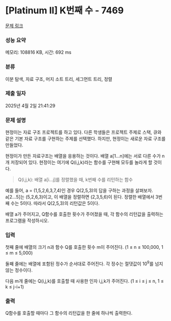 # [Platinum II] K번째 수 - 7469 

[문제 링크](https://www.acmicpc.net/problem/7469) 

### 성능 요약

메모리: 108816 KB, 시간: 692 ms

### 분류

이분 탐색, 자료 구조, 머지 소트 트리, 세그먼트 트리, 정렬

### 제출 일자

2025년 4월 2일 21:41:29

### 문제 설명

<p>현정이는 자료 구조 프로젝트를 하고 있다. 다른 학생들은 프로젝트 주제로 스택, 큐와 같은 기본 자료 구조를 구현하는 주제를 선택했다. 하지만, 현정이는 새로운 자료 구조를 만들었다.</p>

<p>현정이가 만든 자료구조는 배열을 응용하는 것이다. 배열 a[1...n]에는 서로 다른 수가 n개 저장되어 있다. 현정이는 여기에 Q(i,j,k)라는 함수를 구현해 모두를 놀라게 할 것이다.</p>

<blockquote>
<p>Q(i,j,k): 배열 a[i...j]를 정렬했을 때, k번째 수를 리턴하는 함수</p>
</blockquote>

<p>예를 들어, a = (1,5,2,6,3,7,4)인 경우 Q(2,5,3)의 답을 구하는 과정을 살펴보자. a[2...5]는 (5,2,6,3)이고, 이 배열을 정렬하면 (2,3,5,6)이 된다. 정렬한 배열에서 3번째 수는 5이다. 따라서 Q(2,5,3)의 리턴값은 5이다.</p>

<p>배열 a가 주어지고, Q함수를 호출한 횟수가 주어졌을 때, 각 함수의 리턴값을 출력하는 프로그램을 작성하시오.</p>

### 입력 

 <p>첫째 줄에 배열의 크기 n과 함수 Q를 호출한 횟수 m이 주어진다. (1 ≤ n ≤ 100,000, 1 ≤ m ≤ 5,000)</p>

<p>둘째 줄에는 배열에 포함된 정수가 순서대로 주어진다. 각 정수는 절댓값이 10<sup>9</sup>를 넘지 않는 정수이다.</p>

<p>다음 m개 줄에는 Q(i,j,k)를 호출할 때 사용한 인자 i,j,k가 주어진다. (1 ≤ i ≤ j ≤ n, 1 ≤ k ≤ j-i+1)</p>

### 출력 

 <p>Q함수를 호출할 때마다 그 함수의 리턴값을 한 줄에 하나씩 출력한다. </p>


